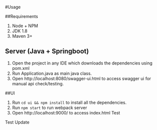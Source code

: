 #Usage

##Requirements
1. Node + NPM
2. JDK 1.8
3. Maven 3+

## Server (Java + Springboot)

1. Open the project in any IDE which downloads the dependencies using pom.xml
2. Run Application.java as main java class.
3. Open http://localhost:8080/swagger-ui.html to access swagger ui for manual api check/testing.

##UI

1. Run ```cd ui && npm install``` to install all the dependencies.
2. Run ```npm start``` to run webpack server
3. Open http://localhost:9000/ to access index.html
Test

Test Update


